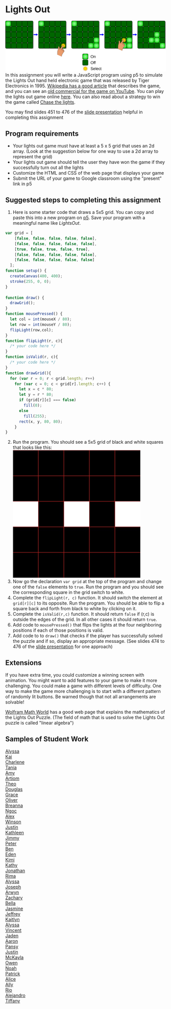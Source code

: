 Lights Out
==========
![](2880px-LightsOutIllustration.svg.png)   
In this assignment you will write a JavaScript program using p5 to simulate the Lights Out hand held electronic game that was released by Tiger Electronics in 1995. [Wikipedia has a good article](https://en.wikipedia.org/wiki/Lights_Out_(game)) that describes the game, and you can see an [old commercial for the game on YouTube](https://www.youtube.com/watch?v=pj0lVmhkx7M). You can play the lights out game online [here](https://daattali.com/shiny/lightsout/). You can also read about a strategy to win the game called [Chase the lights](https://help.gnome.org/users/lightsoff/stable/strategy.html.en).

You may find slides 451 to 476 of the [slide presentation](https://docs.google.com/presentation/d/1fm_Di0qR4HpRWTf8tJtcW3u5by3OrilfXIPZ517K1js/edit?usp=sharing) helpful in completing this assignment

Program requirements
--------------------
* Your lights out game must have at least a 5 x 5 grid that uses an 2d array. (Look at the suggestion below for one way to use a 2d array to represent the grid) 
* Your lights out game should tell the user they have won the game if they successfully turn out all the lights
* Customize the HTML and CSS of the web page that displays your game  
* Submit the URL of your game to Google classroom using the "present" link in p5

Suggested steps to completing this assignment
-----------
1. Here is some starter code that draws a 5x5 grid. You can copy and paste this into a new program on [p5](https://editor.p5js.org/). Save your program with a meaningful name like *LightsOut*.
```javascript
var grid = [
    [false, false, false, false, false],
    [false, false, false, false, false],
    [true, false, true, false, true],
    [false, false, false, false, false],
    [false, false, false, false, false]
  ];
function setup() {
  createCanvas(400, 400);
  stroke(255, 0, 0);
}

function draw() {
  drawGrid();
}
function mousePressed() {
  let col = int(mouseX / 80);
  let row = int(mouseY / 80);
  flipLight(row,col);
}
function flipLight(r, c){
  /* your code here */
}
function isValid(r, c){
  /* your code here */
}
function drawGrid(){
  for (var r = 0; r < grid.length; r++)
    for (var c = 0; c < grid[r].length; c++) {
      let x = c * 80;
      let y = r * 80;
      if (grid[r][c] === false) 
        fill(0);
      else 
        fill(255);
      rect(x, y, 80, 80);
    }
}
```
2. Run the program. You should see a 5x5 grid of black and white squares that looks like this: ![](LightsOut.jpg)
3. Now go the declaration `var grid` at the top of the program and change one of the `false` elements to `true`. Run the program and you should see the corresponding square in the grid switch to white.
4. Complete the `flipLight(r, c)` function. It should switch the element at `grid[r][c]` to its opposite. Run the program. You should be able to flip a square back and forth from black to white by clicking on it.
5. Complete the `isValid(r,c)` function. It should return `false` if (r,c) is outside the edges of the grid. In all other cases it should return `true`.
6. Add code to `mousePressed()` that flips the lights at the four neighboring positions if each of those positions is valid.
7. Add code to to `draw()` that checks if the player has successfully solved the puzzle and if so, display an appropriate message. (See slides 474 to 476 of the [slide presentation](https://docs.google.com/presentation/d/1fm_Di0qR4HpRWTf8tJtcW3u5by3OrilfXIPZ517K1js/edit?usp=sharing) for one approach)

Extensions
-----------
If you have extra time, you could customize a winning screen with animation. You might want to add features to your game to make it more challenging. You could make a game with different levels of difficulty. One way to make the game more challenging is to start with a different pattern of randomly lit buttons. Be warned though that not all arrangements are solvable!

[Wolfram Math World](https://mathworld.wolfram.com/LightsOutPuzzle.html) has a good web page that explains the mathematics of the Lights Out Puzzle. (The field of math that is used to solve the Lights Out puzzle is called "linear algebra")

Samples of Student Work
-----------------------
[Alyssa](https://editor.p5js.org/almagtoto-diaz/full/bNR1wJ0-e)   
[Kai](https://editor.p5js.org/kali13/full/kXjj8xibg)   
[Charlene](https://editor.p5js.org/chwu17/full/9q_jzIpuiv)   
[Tania](https://editor.p5js.org/tacastanonperez/full/QpaJ_vl1y)   
[Amy](https://editor.p5js.org/amhuang4/full/MbWsTG8zo)   
[Artiom](https://editor.p5js.org/artiomcovali/full/ooXUPB-8H)   
[Theo](https://editor.p5js.org/thruefli/full/vC3-EfKhQ)   
[Douglas](https://editor.p5js.org/dolwin/full/wpLeSeiAR)   
[Grace](https://editor.p5js.org/grhuang/full/BTE-_sZgL)   
[Oliver](https://editor.p5js.org/Oliver312/full/FSB3YT50v)   
[Breanna](https://editor.p5js.org/brlew1/full/-rqmpAKvN)   
[Ngoc](https://editor.p5js.org/ngtran/full/34983ErON)   
[Alex](https://editor.p5js.org/alohlenschlager/full/yn4VwM5p2)   
[Winson](https://editor.p5js.org/wiyu6/full/dAEgor_xX)   
[Justin](https://editor.p5js.org/Daqk1/full/eXplalUSS)   
[Kathleen](https://editor.p5js.org/kaban/full/vOZ497WNG)   
[Jimmy](https://editor.p5js.org/jichen8/full/SuxSQmka2)   
[Peter](https://preview.p5js.org/n_ll/present/JIZKXaOQR)   
[Ben](https://editor.p5js.org/BeWill/full/y0mXtyaVp)   
[Eden](https://editor.p5js.org/edhuang7/full/4s8laZEXN)   
[Kimi](https://editor.p5js.org/kinorway/full/osa-i2X8X)   
[Kathy](https://editor.p5js.org/kalo/full/OAt_8BRyn)   
[Jonathan](https://editor.p5js.org/jolouie1/full/R9LdoTBDY)   
[Rima](https://editor.p5js.org/rimiah/full/N9mcXYKAX)   
[Alyssa](https://editor.p5js.org/alagudelo/full/VS7n9R7n9)   
[Joseph](https://editor.p5js.org/joyuen/full/wDvXszhNk)   
[Arwyn](https://editor.p5js.org/arbenitez/full/jbpRSPMD8v)   
[Zachary](https://editor.p5js.org/zabernard/full/vD8qdGfzs)   
[Bella](https://preview.p5js.org/bejayanti/present/DGYk-qYD8)   
[Jasmine](https://preview.p5js.org/jaguan4/present/wGQ8hlQRI)    
[Jeffrey](https://preview.p5js.org/JeffreyLin/present/wyIDhqXzE)   
[Kaitlyn](https://preview.p5js.org/kaluu/present/aAjMEwWzd)   
[Alyssa](https://editor.p5js.org/ALJOW/full/7FG-22E1o)   
[Vincent](https://editor.p5js.org/vihuang15/full/3Ezp-Id0g)   
[Jaden](https://editor.p5js.org/jalee13/full/lV8RmKyVK)   
[Aaron](https://editor.p5js.org/aahill1/full/BsCq60Ofi)   
[Pansy](https://editor.p5js.org/pakuang/full/gG_RvGBV7)   
[Justin](https://editor.p5js.org/justinlin8/full/yw6urbDph)   
[McKayla](https://editor.p5js.org/mcma/full/WGRMt1K1C)   
[Owen](https://editor.p5js.org/owsheetz/full/CIIQMoaJ7)   
[Noah](https://editor.p5js.org/BiZaark/full/CR1BBjK0n)   
[Patrick](https://editor.p5js.org/payao/full/jldmpZdIi)   
[Alice](https://editor.p5js.org/alliang/full/vPpJexQgI)   
[Ally](https://editor.p5js.org/alzhao/full/Wb3-e43DT)   
[Rio](https://editor.p5js.org/rihaile/full/5oPvWZOV5)   
[Alejandro](https://editor.p5js.org/alaguilar5/full/h-sHJvekg)   
[Tiffany](https://editor.p5js.org/ticaballero/full/nZygA70Hp)   



